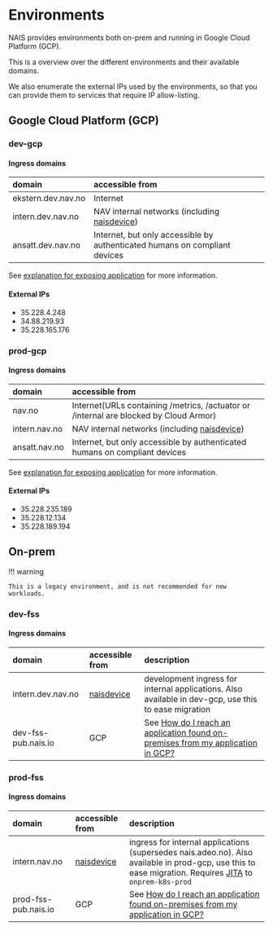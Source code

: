 # Environments

NAIS provides environments both on-prem and running in Google Cloud Platform (GCP).

This is a overview over the different environments and their available domains.

We also enumerate the external IPs used by the environments, so that you can provide them to services that require IP allow-listing.

## Google Cloud Platform (GCP)

### dev-gcp

#### Ingress domains

| domain | accessible from | 
| :--- | :--- |
| ekstern.dev.nav.no | Internet | 
| intern.dev.nav.no  | NAV internal networks (including [naisdevice](../explanation/naisdevice.md))| 
| ansatt.dev.nav.no  | Internet, but only accessible by authenticated humans on compliant devices | 

See [explanation for exposing application](../explanation/exposing-application.md) for more information.

#### External IPs

- 35.228.4.248
- 34.88.219.93
- 35.228.165.176

### prod-gcp

#### Ingress domains

| domain | accessible from                                                                 |
| :--- |:--------------------------------------------------------------------------------|
| nav.no | Internet(URLs containing /metrics, /actuator or /internal are blocked by Cloud Armor) |
| intern.nav.no  | NAV internal networks (including [naisdevice](../explanation/naisdevice.md))    | 
| ansatt.nav.no  | Internet, but only accessible by authenticated humans on compliant devices      | 

See [explanation for exposing application](../explanation/exposing-application.md) for more information.

#### External IPs

- 35.228.235.189
- 35.228.12.134
- 35.228.189.194


## On-prem

!!! warning

    This is a legacy environment, and is not recommended for new workloads. 

### dev-fss

#### Ingress domains

| domain              | accessible from                   | description                                                                                                                                                                       |
| :------------------ | :-------------------------------- | :-------------------------------------------------------------------------------------------------------------------------------------------------------------------------------- |
| intern.dev.nav.no   | [naisdevice](../explanation/naisdevice.md) | development ingress for internal applications. Also available in dev-gcp, use this to ease migration                                                                              |
| dev-fss-pub.nais.io | GCP                               | See [How do I reach an application found on-premises from my application in GCP?](../explanation/migrating-to-gcp.md#how-do-i-reach-an-application-found-on-premises-from-my-application-in-gcp) |

### prod-fss

#### Ingress domains

| domain               | accessible from                   | description                                                                                                                                                                       |
| :------------------- | :-------------------------------- | :-------------------------------------------------------------------------------------------------------------------------------------------------------------------------------- |
| intern.nav.no        | [naisdevice](../explanation/naisdevice.md) | ingress for internal applications (supersedes nais.adeo.no). Also available in prod-gcp, use this to ease migration. Requires [JITA](./naisdevice/jita.md) to `onprem-k8s-prod`      |
| prod-fss-pub.nais.io | GCP                               | See [How do I reach an application found on-premises from my application in GCP?](../explanation/migrating-to-gcp.md#how-do-i-reach-an-application-found-on-premises-from-my-application-in-gcp) |
